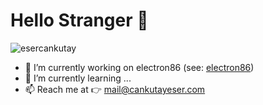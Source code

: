 # Hello Stranger 👋

<p align="left"> <img src="https://komarev.com/ghpvc/?username=esercankutay" alt="esercankutay" /> </p>

* 🔭 I’m currently working on electron86 (see: [electron86](https://github.com/esercankutay/electron86))
* 🌱 I’m currently learning ...
* 📫 Reach me at 👉 mail@cankutayeser.com
